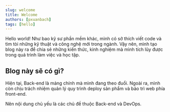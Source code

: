 ```yaml
---
slug: welcome
title: Welcome
authors: [pxuanbach]
tags: [hello]
---
```


Hello world! Như bao kỹ sư phần mềm khác, mình có sở thích viết code và tìm tòi những kỹ thuật và công nghệ mới trong ngành. Vậy nên, mình tạo blog này ra để chia sẻ những kiến thức, kinh nghiệm mà mình tích lũy được trong quá trình làm việc và học tập.

## Blog này sẽ có gì?

Hiện tại, Back-end là mảng chính mà mình đang theo đuổi. Ngoài ra, mình còn chịu trách nhiệm quản lý quy trình deploy sản phẩm và bảo trì web phía front-end.

Nên nội dung chủ yếu là các chủ đề thuộc Back-end và DevOps. 


